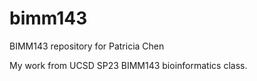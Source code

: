 # bimm143
BIMM143 repository for Patricia Chen

My work from UCSD SP23 BIMM143 bioinformatics class. 

